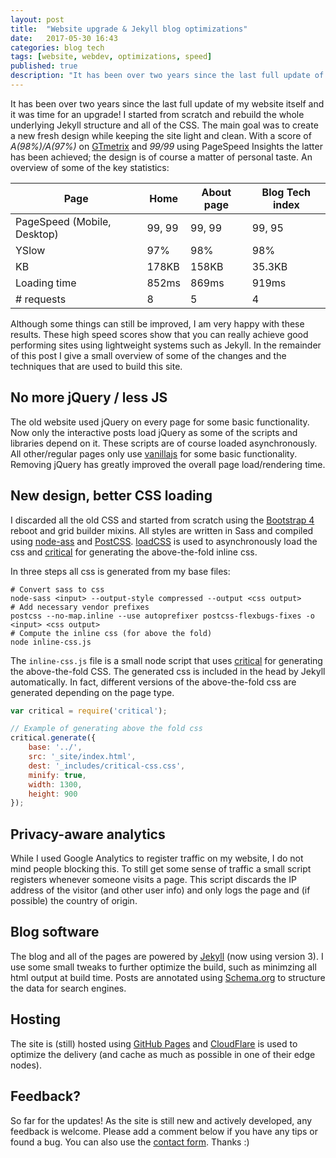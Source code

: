 ```yaml
---
layout: post
title:  "Website upgrade & Jekyll blog optimizations"
date:   2017-05-30 16:43
categories: blog tech
tags: [website, webdev, optimizations, speed]
published: true
description: "It has been over two years since the last full update of my website itself and it was time for an upgrade!"
---
```


It has been over two years since the last full update of my website itself and it was time for an upgrade! I started from scratch and rebuild the whole underlying Jekyll structure and all of the CSS. The main goal was to create a new fresh design while keeping the site light and clean. With a score of *A(98%)/A(97%)* on [GTmetrix](https://gtmetrix.com) and *99/99* using PageSpeed Insights the latter has been achieved; the design is of course a matter of personal taste. An overview of some of the key statistics:

| Page                       | Home  | About page | Blog Tech index |
|----------------------------|-------|------------|-----------------|
| PageSpeed (Mobile, Desktop) | 99, 99 | 99, 99      | 99, 95           |
| YSlow                      | 97%   | 98%        | 98%             |
| KB                         | 178KB | 158KB      | 35.3KB          |
| Loading time               | 852ms | 869ms      | 919ms           |
| # requests                 | 8     | 5          | 4               |

Although some things can still be improved, I am very happy with these results. These high speed scores show that you can really achieve good performing sites using lightweight systems such as Jekyll. In the remainder of this post I give a small overview of some of the changes and the techniques that are used to build this site.

## No more jQuery / less JS

The old website used jQuery on every page for some basic functionality. Now only the interactive posts load jQuery as some of the scripts and libraries depend on it. These scripts are of course loaded asynchronously. All other/regular pages only use [vanillajs](http://vanilla-js.com/) for some basic functionality. Removing jQuery has greatly improved the overall page load/rendering time. 

## New design, better CSS loading

I discarded all the old CSS and started from scratch using the [Bootstrap 4](http://getbootstrap.com/) reboot and grid builder mixins. All styles are written in Sass and compiled using [node-ass](https://github.com/sass/node-sass) and [PostCSS](http://postcss.org/). 
[loadCSS](https://github.com/filamentgroup/loadCSS) is used to asynchronously load the css and [critical](https://github.com/addyosmani/critical) for generating the above-the-fold inline css.

In three steps all css is generated from my base files:

```shell
# Convert sass to css
node-sass <input> --output-style compressed --output <css output>
# Add necessary vendor prefixes
postcss --no-map.inline --use autoprefixer postcss-flexbugs-fixes -o <input> <css output>
# Compute the inline css (for above the fold)
node inline-css.js
```

The `inline-css.js` file is a small node script that uses [critical](https://github.com/addyosmani/critical) for generating the above-the-fold CSS. The generated css is included in the head by Jekyll automatically. In fact, different versions of the above-the-fold css are generated depending on the page type.

```javascript
var critical = require('critical');

// Example of generating above the fold css
critical.generate({
    base: '../',
    src: '_site/index.html',
    dest: '_includes/critical-css.css',
    minify: true,
    width: 1300,
    height: 900
});
```

## Privacy-aware analytics

While I used Google Analytics to register traffic on my website, I do not mind people blocking this. To still get some sense of traffic a small script registers whenever someone visits a page. This script discards the IP address of the visitor (and other user info) and only logs the page and (if possible) the country of origin.

## Blog software

The blog and all of the pages are powered by [Jekyll](https://jekyllrb.com/) (now using version 3). I use some small tweaks to further optimize the build, such as minimzing all html output at build time. Posts are annotated using [Schema.org](http://schema.org/) to structure the data for search engines.

## Hosting

The site is (still) hosted using [GitHub Pages](https://pages.github.com/) and [CloudFlare](https://www.cloudflare.com/) is used to optimize the delivery (and cache as much as possible in one of their edge nodes).

## Feedback?

So far for the updates! As the site is still new and actively developed, any feedback is welcome. Please add a comment below if you have any tips or found a bug. You can also use the [contact form](/contact/). Thanks :)
